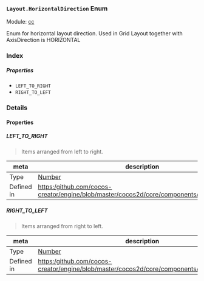 ### `Layout.HorizontalDirection` Enum



Module: [cc](../modules/cc.md)




Enum for horizontal layout direction.
 Used in Grid Layout together with AxisDirection is HORIZONTAL

### Index

##### Properties

  - `LEFT_TO_RIGHT`
  - `RIGHT_TO_LEFT`

### Details

#### Properties


##### LEFT_TO_RIGHT

> Items arranged from left to right.

| meta | description |
|------|-------------|
| Type | <a href="https://developer.mozilla.org/en/JavaScript/Reference/Global_Objects/Number" class="crosslink external" target="_blank">Number</a> |
| Defined in | [https:/github.com/cocos-creator/engine/blob/master/cocos2d/core/components/CCLayout.js:138](https:/github.com/cocos-creator/engine/blob/master/cocos2d/core/components/CCLayout.js#L138) |



##### RIGHT_TO_LEFT

> Items arranged from right to left.

| meta | description |
|------|-------------|
| Type | <a href="https://developer.mozilla.org/en/JavaScript/Reference/Global_Objects/Number" class="crosslink external" target="_blank">Number</a> |
| Defined in | [https:/github.com/cocos-creator/engine/blob/master/cocos2d/core/components/CCLayout.js:144](https:/github.com/cocos-creator/engine/blob/master/cocos2d/core/components/CCLayout.js#L144) |


